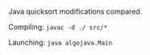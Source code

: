 Java quicksort modifications compared.

Compiling:
`javac -d ./ src/*`

Launching:
`java algojava.Main`

